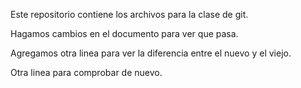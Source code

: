 Este repositorio contiene los archivos para la clase de git.

Hagamos cambios en el documento para ver que pasa.

Agregamos otra linea para ver la diferencia entre el nuevo y el viejo.

Otra linea para comprobar de nuevo.

